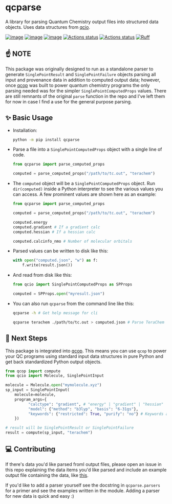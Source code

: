 # qcparse

A library for parsing Quantum Chemistry output files into structured data objects. Uses data structures from [qcio](https://github.com/coltonbh/qcio).

[![image](https://img.shields.io/pypi/v/qcparse.svg)](https://pypi.python.org/pypi/qcparse)
[![image](https://img.shields.io/pypi/l/qcparse.svg)](https://pypi.python.org/pypi/qcparse)
[![image](https://img.shields.io/pypi/pyversions/qcparse.svg)](https://pypi.python.org/pypi/qcparse)
[![Actions status](https://github.com/coltonbh/qcparse/workflows/Tests/badge.svg)](https://github.com/coltonbh/qcparse/actions)
[![Actions status](https://github.com/coltonbh/qcparse/workflows/Basic%20Code%20Quality/badge.svg)](https://github.com/coltonbh/qcparse/actions)
[![Ruff](https://img.shields.io/endpoint?url=https://raw.githubusercontent.com/charliermarsh/ruff/main/assets/badge/v1.json)](https://github.com/charliermarsh/ruff)

## ☝️ NOTE

This package was originally designed to run as a standalone parser to generate `SinglePointResult` and `SinglePointFailure` objects parsing all input and provenance data in addition to computed output data; however, once [qcop](https://github.com/coltonbh/qcop) was built to power quantum chemistry programs the only parsing needed was for the simpler `SinglePointComputedProps` values. There are still remnants of the original `parse` function in the repo and I've left them for now in case I find a use for the general purpose parsing.

## ✨ Basic Usage

- Installation:

  ```sh
  python -m pip install qcparse
  ```

- Parse a file into a `SinglePointComputedProps` object with a single line of code.

  ```python
  from qcparse import parse_computed_props

  computed = parse_computed_props("/path/to/tc.out", "terachem")
  ```

- The `computed` object will be a `SinglePointComputedProps` object. Run `dir(computed)` inside a Python interpreter to see the various values you can access. A few prominent values are shown here as an example:

  ```python
  from qcparse import parse_computed_props

  computed = parse_computed_props("/path/to/tc.out", "terachem")

  computed.energy
  computed.gradient # If a gradient calc
  computed.hessian # If a hessian calc

  computed.calcinfo_nmo # Number of molecular orbitals
  ```

- Parsed values can be written to disk like this:

  ```py
  with open("computed.json", "w") as f:
      f.write(result.json())
  ```

- And read from disk like this:

  ```py
  from qcio import SinglePointComputedProps as SPProps

  computed = SPProps.open("myresult.json")
  ```

- You can also run `qcparse` from the command line like this:

  ```sh
  qcparse -h # Get help message for cli

  qcparse terachem ./path/to/tc.out > computed.json # Parse TeraChem stdout to json
  ```

## 🤩 Next Steps

This package is integrated into [qcop](https://github.com/coltonbh/qcop). This means you can use `qcop` to power your QC programs using standard input data structures in pure Python and get back standardized Python output objects.

```python
from qcop import compute
from qcio import Molecule, SinglePointInput

molecule = Molecule.open("mymolecule.xyz")
sp_input = SinglePointInput(
    molecule=molecule,
    program_args={
          "calctype": "gradient", # "energy" | "gradient" | "hessian"
          "model": {"method": "b3lyp", "basis": "6-31gs"},
          "keywords": {"restricted": True, "purify": "no"} # Keywords are optional
    })

# result will be SinglePointResult or SinglePointFailure
result = compute(sp_input, "terachem")
```

## 💻 Contributing

If there's data you'd like parsed fromI output files, please open an issue in this repo explaining the data items you'd like parsed and include an example output file containing the data, like [this](https://github.com/coltonbh/qcparse/issues/2).

If you'd like to add a parser yourself see the docstring in `qcparse.parsers` for a primer and see the examples written in the module. Adding a parser for new data is quick and easy :)
